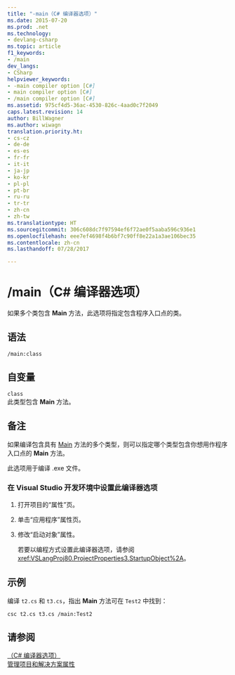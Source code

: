 ```yaml
---
title: "-main（C# 编译器选项）"
ms.date: 2015-07-20
ms.prod: .net
ms.technology:
- devlang-csharp
ms.topic: article
f1_keywords:
- /main
dev_langs:
- CSharp
helpviewer_keywords:
- -main compiler option [C#]
- main compiler option [C#]
- /main compiler option [C#]
ms.assetid: 975cf4d5-36ac-4530-826c-4aad0c7f2049
caps.latest.revision: 14
author: BillWagner
ms.author: wiwagn
translation.priority.ht:
- cs-cz
- de-de
- es-es
- fr-fr
- it-it
- ja-jp
- ko-kr
- pl-pl
- pt-br
- ru-ru
- tr-tr
- zh-cn
- zh-tw
ms.translationtype: HT
ms.sourcegitcommit: 306c608dc7f97594ef6f72ae0f5aaba596c936e1
ms.openlocfilehash: eee7ef4698f4b6bf7c90ff8e22a1a3ae106bec35
ms.contentlocale: zh-cn
ms.lasthandoff: 07/28/2017

---
```

# <a name="main-c-compiler-options"></a>/main（C# 编译器选项）
如果多个类包含 **Main** 方法，此选项将指定包含程序入口点的类。  
  
## <a name="syntax"></a>语法  
  
```console  
/main:class  
```  
  
## <a name="arguments"></a>自变量  
 `class`  
 此类型包含 **Main** 方法。  
  
## <a name="remarks"></a>备注  
 如果编译包含具有 [Main](../../../csharp/programming-guide/main-and-command-args/index.md) 方法的多个类型，则可以指定哪个类型包含你想用作程序入口点的 **Main** 方法。  
  
 此选项用于编译 .exe 文件。  
  
### <a name="to-set-this-compiler-option-in-the-visual-studio-development-environment"></a>在 Visual Studio 开发环境中设置此编译器选项  
  
1.  打开项目的“属性”页。  
  
2.  单击“应用程序”属性页。  
  
3.  修改“启动对象”属性。  
  
     若要以编程方式设置此编译器选项，请参阅 <xref:VSLangProj80.ProjectProperties3.StartupObject%2A>。  
  
## <a name="example"></a>示例  
 编译 `t2.cs` 和 `t3.cs`，指出 **Main** 方法可在 `Test2` 中找到：  
  
```console  
csc t2.cs t3.cs /main:Test2  
```  
  
## <a name="see-also"></a>请参阅  
 [（C# 编译器选项）](../../../csharp/language-reference/compiler-options/index.md)   
 [管理项目和解决方案属性](/visualstudio/ide/managing-project-and-solution-properties)

